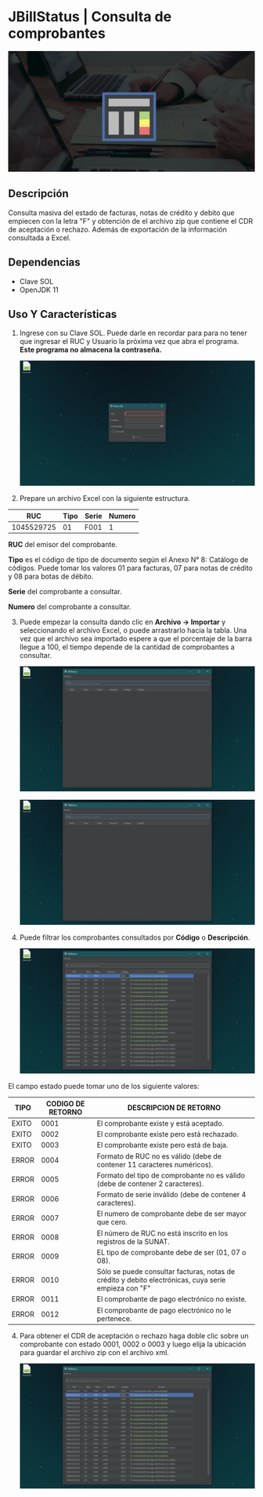 # JBillStatus | Consulta de comprobantes

![header](./README/header.png)

## Descripción

Consulta masiva del estado de facturas, notas de crédito y debito que empiecen con la letra "F" y obtención de el archivo zip que contiene el CDR de aceptación o rechazo. Además de exportación de la información consultada a Excel.

## Dependencias

- Clave SOL
- OpenJDK 11

## Uso Y Características

1. Ingrese con su Clave SOL. Puede darle en recordar para para no tener que ingresar el RUC y Usuario la próxima vez que abra el programa. **Este programa no almacena la contraseña.**

   ![img_1](./README/img_1.gif)



2. Prepare un archivo Excel con la siguiente estructura.

| RUC        | Tipo | Serie | Numero |
| ---------- | ---- | ----- | ------ |
| 1045529725 | 01   | F001  | 1      |

**RUC** del emisor del comprobante.

**Tipo** es el código de tipo de documento según el Anexo N° 8: Catálogo de códigos. Puede tomar los valores 01 para facturas, 07 para notas de crédito y 08 para botas de débito.

**Serie** del comprobante  a consultar.

**Numero** del comprobante a consultar.



3. Puede empezar la consulta dando clic en **Archivo → Importar** y seleccionando el archivo Excel, o puede arrastrarlo hacia la tabla. Una vez que el archivo sea importado espere a que el porcentaje de la barra llegue a 100, el tiempo depende de la cantidad de comprobantes a consultar.  

   ![img_2](./README/img_2.gif)

   ![img_3](./README/img_3.gif)



4. Puede filtrar los comprobantes consultados por **Código** o **Descripción**.

   ![img_4](./README/img_4.gif)

El campo estado puede tomar uno de los siguiente valores:

| TIPO  | CODIGO DE RETORNO | DESCRIPCION DE RETORNO                                       |
| ----- | ----------------- | ------------------------------------------------------------ |
| EXITO | 0001              | El comprobante existe y está aceptado.                       |
| EXITO | 0002              | El comprobante existe pero está rechazado.                   |
| EXITO | 0003              | El comprobante existe pero está de baja.                     |
| ERROR | 0004              | Formato de RUC no es válido (debe de contener 11 caracteres numéricos). |
| ERROR | 0005              | Formato del tipo de comprobante no es válido (debe de contener 2 caracteres). |
| ERROR | 0006              | Formato de serie inválido (debe de contener 4 caracteres).   |
| ERROR | 0007              | El numero de comprobante debe de ser mayor que cero.         |
| ERROR | 0008              | El número de RUC no está inscrito en los registros de la SUNAT. |
| ERROR | 0009              | EL tipo de comprobante debe de ser (01, 07 o 08).            |
| ERROR | 0010              | Sólo se puede consultar facturas, notas de crédito y debito electrónicas, cuya serie empieza con "F" |
| ERROR | 0011              | El comprobante de pago electrónico no existe.                |
| ERROR | 0012              | El comprobante de pago electrónico no le pertenece.          |



4. Para obtener el CDR de aceptación o rechazo haga doble clic sobre un comprobante con estado 0001, 0002 o 0003 y luego elija la ubicación para guardar el archivo zip con el archivo xml. 

   ![img_5](./README/img_5.gif)